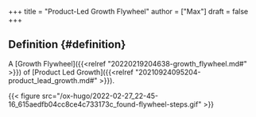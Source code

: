 +++
title = "Product-Led Growth Flywheel"
author = ["Max"]
draft = false
+++

## Definition {#definition}

A [Growth Flywheel]({{<relref "20220219204638-growth_flywheel.md#" >}}) of [Product Led Growth]({{<relref "20210924095204-product_lead_growth.md#" >}}).

{{< figure src="/ox-hugo/2022-02-27_22-45-16_615aedfb04cc8ce4c733173c_found-flywheel-steps.gif" >}}